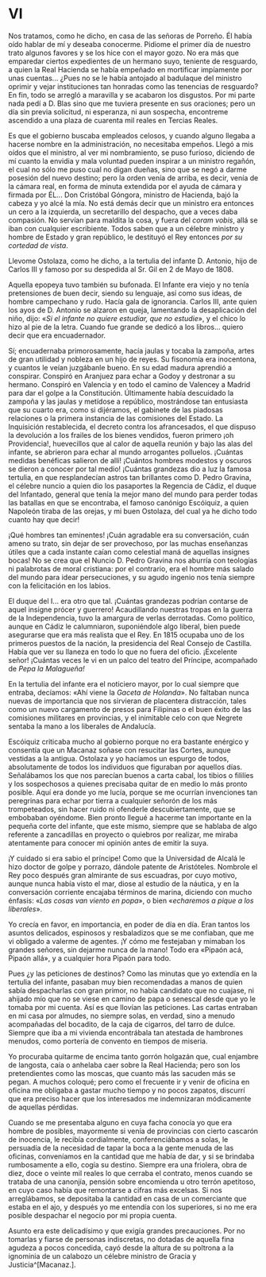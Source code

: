 # VI

Nos tratamos, como he dicho, en casa de las señoras de Porreño. Él había oído
hablar de mí y deseaba conocerme. Pidiome el primer día de nuestro trato
algunos favores y se los hice con el mayor gozo. No era más que emparedar
ciertos expedientes de un hermano suyo, teniente de resguardo, a quien la Real
Hacienda se había empeñado en mortificar impíamente por unas cuentas... ¿Pues
no se le había antojado al badulaque del ministro oprimir y vejar instituciones
tan honradas como las tenencias de resguardo? En fin, todo se arregló
a maravilla y se acabaron los disgustos. Por mi parte nada pedí a D. Blas sino
que me tuviera presente en sus oraciones; pero un día sin previa solicitud, ni
esperanza, ni aun sospecha, encontreme ascendido a una plaza de cuarenta mil
reales en Tercias Reales.

Es que el gobierno buscaba empleados celosos, y cuando alguno llegaba a hacerse
nombre en la administración, no necesitaba empeños. Llegó a mis oídos que el
ministro, al ver mi nombramiento, se puso furioso, diciendo de mí  cuanto la
envidia y mala voluntad pueden inspirar a un ministro regañón, el cual no sólo
me puso cual no digan dueñas, sino que se negó a darme posesión del nuevo
destino; pero la orden venía de arriba, es decir, venía de la cámara real, en
forma de minuta extendida por el ayuda de cámara y firmada por ÉL... Don
Cristóbal Góngora, ministro de Hacienda, bajó la cabeza y yo alcé la mía. No
está demás decir que un ministro era entonces un cero a la izquierda, un
secretarillo del despacho, que a veces daba compasión. No servían para maldita
la cosa, y fuera del *coram vobis*, allá se iban con cualquier escribiente. Todos
saben que a un célebre ministro y hombre de Estado y gran repúblico, le
destituyó el Rey entonces *por su cortedad de vista*.

Llevome Ostolaza, como he dicho, a la tertulia del infante D. Antonio, hijo de
Carlos III y famoso por su despedida al Sr. Gil en 2 de Mayo de 1808.

Aquella epopeya tuvo también su bufonada. El Infante era viejo y no tenía
pretensiones de buen decir, siendo su lenguaje, así como sus ideas, de hombre
campechano y rudo. Hacía gala de ignorancia. Carlos III, ante quien los ayos de
D. Antonio se alzaron en queja, lamentando la desaplicación del niño, dijo:
«*Si el infante no quiere  estudiar, que no estudie*», y el chico lo hizo al
pie de la letra. Cuando fue grande se dedicó a los libros... quiero decir que
era encuadernador.

Sí; encuadernaba primorosamente, hacía jaulas y tocaba la zampoña, artes de
gran utilidad y nobleza en un hijo de reyes. Su fisonomía era inocentona,
y cuantos le veían juzgábanle bueno. En su edad madura aprendió a conspirar.
Conspiró en Aranjuez para echar a Godoy y destronar a su hermano. Conspiró en
Valencia y en todo el camino de Valencey a Madrid para dar el golpe a la
Constitución. Últimamente había descuidado la zampoña y las jaulas y metídose
a repúblico, mostrándose tan entusiasta que su cuarto era, como si dijéramos,
el gabinete de las piadosas relaciones o la primera instancia de las comisiones
del Estado. La Inquisición restablecida, el decreto contra los afrancesados, el
que dispuso la devolución a los frailes de los bienes vendidos, fueron primero
¡oh Providencia!, huevecillos que al calor de aquella reunión y bajo las alas
del infante, se abrieron para echar al mundo arrogantes polluelos. ¡Cuántas
medidas benéficas salieron de allí! ¡Cuántos hombres modestos y oscuros se
dieron a conocer por tal medio! ¡Cuántas grandezas dio a luz la famosa
tertulia,  en que resplandecían astros tan brillantes como D. Pedro Gravina, el
célebre nuncio a quien dio los pasaportes la Regencia de Cádiz, el duque del
Infantado, general que tenía la mejor mano del mundo para perder todas las
batallas en que se encontraba, el famoso canónigo Escóiquiz, a quien Napoleón
tiraba de las orejas, y mi buen Ostolaza, del cual ya he dicho todo cuanto hay
que decir!

¡Qué hombres tan eminentes! ¡Cuán agradable era su conversación, cuán ameno su
trato, sin dejar de ser provechoso, por las muchas enseñanzas útiles que a cada
instante caían como celestial maná de aquellas insignes bocas! No se crea que
el Nuncio D. Pedro Gravina nos aburría con teologías ni palabrotas de moral
cristiana: por el contrario, era el hombre más salado del mundo para idear
persecuciones, y su agudo ingenio nos tenía siempre con la felicitación en los
labios.

El duque del I... era otro que tal. ¡Cuántas grandezas podrían contarse de
aquel insigne prócer y guerrero! Acaudillando nuestras tropas en la guerra de
la Independencia, tuvo la amargura de verlas derrotadas. Como político, aunque
en Cádiz le calumniaron, suponiéndole algo liberal, bien puede asegurarse que
era más realista que el Rey. En 1815 ocupaba uno de los primeros puestos de la
nación, la presidencia del Real Consejo de Castilla. Había que ver su llaneza
en todo lo que no fuera del oficio. ¡Excelente señor! ¡Cuántas veces le vi en
un palco del teatro del Príncipe, acompañado de *Pepa la Malagueña!*

En la tertulia del infante era el noticiero mayor, por lo cual siempre que
entraba, decíamos: «Ahí viene la *Gaceta de Holanda*». No faltaban nunca nuevas
de importancia que nos sirvieran de placentera distracción, tales como un nuevo
cargamento de presos para Filipinas o el buen éxito de las comisiones militares
en provincias, y el inimitable celo con que Negrete sentaba la mano a los
liberales de Andalucía.

Escóiquiz criticaba mucho al gobierno porque no era bastante enérgico
y consentía que un Macanaz soñase con resucitar las Cortes, aunque vestidas
a la antigua. Ostolaza y yo hacíamos un espurgo de todos, absolutamente de
todos los individuos que figuraban por aquellos días. Señalábamos los que nos
parecían buenos a carta cabal, los tibios o fililíes y los sospechosos
a quienes precisaba quitar de en medio lo más pronto posible. Aquí era donde yo
me lucía, porque se me ocurrían invenciones tan peregrinas para echar por
tierra a  cualquier señorón de los más trompeteados, sin hacer ruido ni
ofenderle descubiertamente, que se embobaban oyéndome. Bien pronto llegué
a hacerme tan importante en la pequeña corte del infante, que este mismo,
siempre que se hablaba de algo referente a zancadillas en proyecto o quiebros
por realizar, me miraba atentamente para conocer mi opinión antes de emitir la
suya.

¡Y cuidado si era sabio el príncipe! Como que la Universidad de Alcalá le hizo
doctor de golpe y porrazo, dándole patente de Aristóteles. Nombrole el Rey poco
después gran almirante de sus escuadras, por cuyo motivo, aunque nunca había
visto el mar, diose al estudio de la náutica, y en la conversación corriente
encajaba términos de marina, diciendo con mucho énfasis: «*Las cosas van viento
en popa*», o bien «*echaremos a pique a los liberales*».

Yo crecía en favor, en importancia, en poder de día en día. Eran tantos los
asuntos delicados, espinosos y resbaladizos que se me confiaban, que me vi
obligado a valerme de agentes. ¡Y cómo me festejaban y mimaban los grandes
señores, sin dejarme nunca de la mano! Todo era «Pipaón acá, Pipaón allá»,
y a cualquier hora Pipaón para todo.

Pues ¿y las peticiones de destinos? Como las  minutas que yo extendía en la
tertulia del infante, pasaban muy bien recomendadas a manos de quien sabía
despacharlas con gran primor, no había candidato que no cuajase, ni ahijado mío
que no se viese en camino de papa o senescal desde que yo le tomaba por mi
cuenta. Así es que llovían las peticiones. Las cartas entraban en mi casa por
almudes, no siempre solas, en verdad, sino a menudo acompañadas del bocadito,
de la caja de cigarros, del tarro de dulce. Siempre que iba a mi vivienda
encontrábala tan atestada de hambrones menudos, como portería de convento en
tiempos de miseria.

Yo procuraba quitarme de encima tanto gorrón holgazán que, cual enjambre de
langosta, caía o anhelaba caer sobre la Real Hacienda; pero son los
pretendientes como las moscas, que cuanto más las sacuden más se pegan.
A muchos coloqué; pero como el frecuente ir y venir de oficina en oficina me
obligaba a gastar mucho tiempo y no pocos zapatos, discurrí que era preciso
hacer que los interesados me indemnizaran módicamente de aquellas pérdidas.

Cuando se me presentaba alguno en cuya facha conocía yo que era hombre de
posibles, mayormente si venía de provincias con cierto cascarón de inocencia,
le recibía cordialmente,  conferenciábamos a solas, le persuadía de la
necesidad de tapar la boca a la gente menuda de las oficinas, conveníamos en la
cantidad que me había de dar, y si se brindaba rumbosamente a ello, cogía su
destino. Siempre era una friolera, obra de diez, doce o veinte mil reales lo
que cerraba el contrato, menos cuando se trataba de una canonjía, pensión sobre
encomienda u otro terrón apetitoso, en cuyo caso había que remontarse a cifras
más excelsas. Si nos arreglábamos, se depositaba la cantidad en casa de un
comerciante que estaba en el ajo, y después yo me entendía con los superiores,
si no me era posible despachar el negocio por mi propia cuenta.

Asunto era este delicadísimo y que exigía grandes precauciones. Por no tomarlas
y fiarse de personas indiscretas, no dotadas de aquella fina agudeza a pocos
concedida, cayó desde la altura de su poltrona a la ignominia de un calabozo un
célebre ministro de Gracia y Justicia^[Macanaz.].
